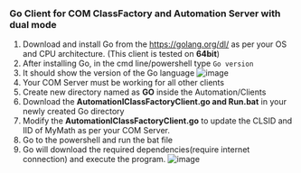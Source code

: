 ### Go Client for COM ClassFactory and Automation Server with dual mode
1. Download and install Go from the https://golang.org/dl/ as per your OS and CPU architecture. (This client is tested on **64bit**)
2. After installing Go, in the cmd line/powershell type ```Go version``` 
3. It should show the version of the Go language
![image](https://user-images.githubusercontent.com/19527422/139787816-ea6bc10d-0a81-4fbe-9ed1-2b481d11b257.png)
4. Your COM Server must be working for all other clients
5. Create new directory named as **GO** inside the Automation/Clients
6. Download the **AutomationIClassFactoryClient.go and Run.bat** in your newly created Go directory
7. Modify the **AutomationIClassFactoryClient.go** to update the CLSID and IID of MyMath as per your COM Server.
8. Go to the powershell and run the bat file
9. Go will download the required dependencies(require internet connection) and execute the program.
![image](https://user-images.githubusercontent.com/19527422/139788323-ba0a1e13-c728-4877-88e9-719bcb0c14e5.png)


